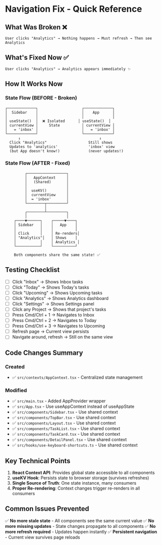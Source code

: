 # Navigation Fix - Quick Reference

## What Was Broken ❌

```
User clicks "Analytics" → Nothing happens → Must refresh → Then see Analytics
```

## What's Fixed Now ✅

```
User clicks "Analytics" → Analytics appears immediately ✨
```

## How It Works Now

### State Flow (BEFORE - Broken)

```
┌─────────────┐                    ┌─────────────┐
│  Sidebar    │                    │    App      │
│             │                    │             │
│ useState()  │  ❌ Isolated      │ useState()  │
│ currentView │     State          │ currentView │
│   = 'inbox' │                    │   = 'inbox' │
└─────────────┘                    └─────────────┘
      ↓                                    ↓
  Click "Analytics"                   Still shows
  Updates to 'analytics'              'inbox' view
  (but App doesn't know!)             (never updates!)
```

### State Flow (AFTER - Fixed)

```
         ┌──────────────────┐
         │   AppContext     │
         │   (Shared)       │
         │                  │
         │  useKV()         │
         │  currentView     │
         │  = 'inbox'       │
         └────────┬─────────┘
                  │
         ┌────────┴─────────┐
         │                  │
    ┌────▼──────┐    ┌─────▼────┐
    │ Sidebar   │    │   App    │
    │           │    │          │
    │ Click     │    │ Re-renders│
    │ "Analytics"│   │ Shows    │
    │           │    │ Analytics │
    └───────────┘    └──────────┘
    
    Both components share the same state! ✅
```

## Testing Checklist

- [ ] Click "Inbox" → Shows Inbox tasks
- [ ] Click "Today" → Shows Today's tasks
- [ ] Click "Upcoming" → Shows Upcoming tasks
- [ ] Click "Analytics" → Shows Analytics dashboard
- [ ] Click "Settings" → Shows Settings panel
- [ ] Click any Project → Shows that project's tasks
- [ ] Press Cmd/Ctrl + 1 → Navigates to Inbox
- [ ] Press Cmd/Ctrl + 2 → Navigates to Today
- [ ] Press Cmd/Ctrl + 3 → Navigates to Upcoming
- [ ] Refresh page → Current view persists
- [ ] Navigate around, refresh → Still on the same view

## Code Changes Summary

### Created
- ✅ `src/contexts/AppContext.tsx` - Centralized state management

### Modified
- ✅ `src/main.tsx` - Added AppProvider wrapper
- ✅ `src/App.tsx` - Use useAppContext instead of useAppState
- ✅ `src/components/Sidebar.tsx` - Use shared context
- ✅ `src/components/TopBar.tsx` - Use shared context
- ✅ `src/components/Layout.tsx` - Use shared context
- ✅ `src/components/TaskList.tsx` - Use shared context
- ✅ `src/components/TaskCard.tsx` - Use shared context
- ✅ `src/components/DetailPanel.tsx` - Use shared context
- ✅ `src/hooks/use-keyboard-shortcuts.ts` - Use shared context

## Key Technical Points

1. **React Context API**: Provides global state accessible to all components
2. **useKV Hook**: Persists state to browser storage (survives refreshes)
3. **Single Source of Truth**: One state instance, many consumers
4. **Proper Re-rendering**: Context changes trigger re-renders in all consumers

## Common Issues Prevented

✅ **No more stale state** - All components see the same current value
✅ **No more missing updates** - State changes propagate to all components
✅ **No more refresh required** - Updates happen instantly
✅ **Persistent navigation** - Current view survives page reloads
